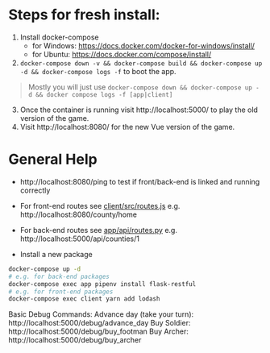 # Steps for fresh install:

1. Install docker-compose 
   - for Windows: https://docs.docker.com/docker-for-windows/install/
   - for Ubuntu: https://docs.docker.com/compose/install/
2. `docker-compose down -v && docker-compose build && docker-compose up -d && docker-compose logs -f` to boot the app. 
> Mostly you will just use `docker-compose down && docker-compose up -d && docker compose logs -f [app|client]`
3. Once the container is running visit http://localhost:5000/ to play the old version of the game.
4. Visit http://localhost:8080/ for the new Vue version of the game.

# General Help
- http://localhost:8080/ping to test if front/back-end is linked and running correctly

- For front-end routes see [client/src/routes.js](client/src/routes.js) e.g. http://localhost:8080/county/home
- For back-end routes see [app/api/routes.py](app/api/routes.py) e.g. http://localhost:5000/api/counties/1
- Install a new package
```bash
docker-compose up -d
# e.g. for back-end packages
docker-compose exec app pipenv install flask-restful
# e.g. for front-end packages
docker-compose exec client yarn add lodash
```

Basic Debug Commands:
Advance day (take your turn): http://localhost:5000/debug/advance_day
Buy Soldier: http://localhost:5000/debug/buy_footman
Buy Archer: http://localhost:5000/debug/buy_archer
